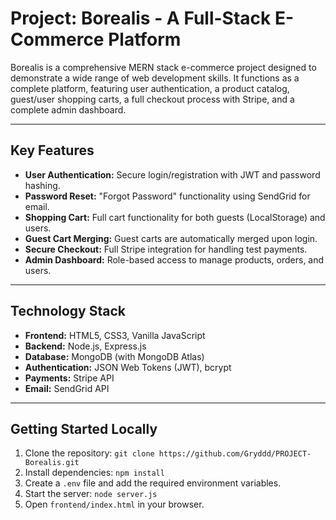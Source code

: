 # Project: Borealis - A Full-Stack E-Commerce Platform


Borealis is a comprehensive MERN stack e-commerce project designed to demonstrate a wide range of web development skills. It functions as a complete platform, featuring user authentication, a product catalog, guest/user shopping carts, a full checkout process with Stripe, and a complete admin dashboard.

---

## Key Features

- **User Authentication:** Secure login/registration with JWT and password hashing.
- **Password Reset:** "Forgot Password" functionality using SendGrid for email.
- **Shopping Cart:** Full cart functionality for both guests (LocalStorage) and users.
- **Guest Cart Merging:** Guest carts are automatically merged upon login.
- **Secure Checkout:** Full Stripe integration for handling test payments.
- **Admin Dashboard:** Role-based access to manage products, orders, and users.

---

## Technology Stack

- **Frontend:** HTML5, CSS3, Vanilla JavaScript
- **Backend:** Node.js, Express.js
- **Database:** MongoDB (with MongoDB Atlas)
- **Authentication:** JSON Web Tokens (JWT), bcrypt
- **Payments:** Stripe API
- **Email:** SendGrid API

---

## Getting Started Locally

1.  Clone the repository: `git clone https://github.com/Gryddd/PROJECT-Borealis.git`
2.  Install dependencies: `npm install`
3.  Create a `.env` file and add the required environment variables.
4.  Start the server: `node server.js`
5.  Open `frontend/index.html` in your browser.
